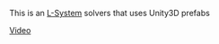 This is an [L-System](https://en.wikipedia.org/wiki/L-system) solvers that uses Unity3D prefabs

[Video](https://youtu.be/Ox5IjzNsCog)
